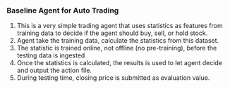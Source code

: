 ### Baseline Agent for Auto Trading

1. This is a very simple trading agent that uses statistics as features from training data to decide if the agent should buy, sell, or hold stock.
2. Agent take the training data, calculate the statistics from this dataset.
3. The statistic is trained online, not offline (no pre-training), before the testing data is ingested
4. Once the statistics is calculated, the results is used to let agent decide and output the action file.
5. During testing time, closing price is submitted as evaluation value.